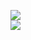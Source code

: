 [![](https://img.shields.io/badge/Made%20With-Github%20Spray-lightgrey.svg?style=for-the-badge&logo=github)](https://github.com/Annihil/github-spray#21825)  
[![](https://i.imgur.com/2DrTn0Z.gif)](https://github.com/Annihil/github-spray)